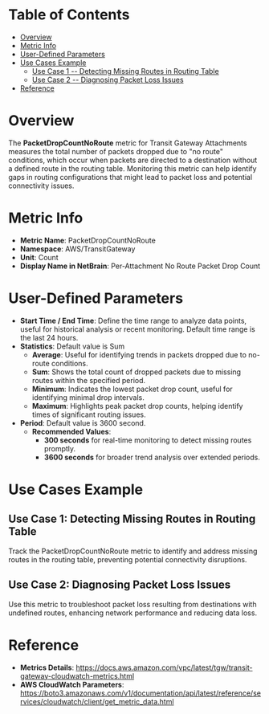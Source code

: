 # Table of Contents
- [Overview](#overview)
- [Metric Info](#metric-info)
- [User-Defined Parameters](#user-defined-parameters)
- [Use Cases Example](#example)
    - [Use Case 1 -- Detecting Missing Routes in Routing Table](#example-1) 
    - [Use Case 2 -- Diagnosing Packet Loss Issues](#example-2)
- [Reference](#reference)

# Overview <a name="overview"></a>
The <b>PacketDropCountNoRoute</b> metric for Transit Gateway Attachments measures the total number of packets dropped due to "no route" conditions, which occur when packets are directed to a destination without a defined route in the routing table. Monitoring this metric can help identify gaps in routing configurations that might lead to packet loss and potential connectivity issues.


# Metric Info <a name="metric-info"></a>
* <b>Metric Name</b>: PacketDropCountNoRoute
* <b>Namespace</b>: AWS/TransitGateway
* <b>Unit</b>: Count
* <b>Display Name in NetBrain</b>: Per-Attachment No Route Packet Drop Count

# User-Defined Parameters <a name="user-defined-parameters"></a>
* <b>Start Time / End Time</b>: Define the time range to analyze data points, useful for historical analysis or recent monitoring. Default time range is the last 24 hours.
* <b>Statistics</b>: Default value is Sum
  * <b>Average</b>: Useful for identifying trends in packets dropped due to no-route conditions.
  * <b>Sum</b>: Shows the total count of dropped packets due to missing routes within the specified period.
  * <b>Minimum</b>: Indicates the lowest packet drop count, useful for identifying minimal drop intervals.
  * <b>Maximum</b>: Highlights peak packet drop counts, helping identify times of significant routing issues.
* <b>Period</b>: Default value is 3600 second.
  * <b>Recommended Values</b>:
    * <b>300 seconds</b> for real-time monitoring to detect missing routes promptly.
    * <b>3600 seconds</b> for broader trend analysis over extended periods.

# Use Cases Example <a name="example"></a>
## Use Case 1: Detecting Missing Routes in Routing Table <a name="example-1"></a>
Track the PacketDropCountNoRoute metric to identify and address missing routes in the routing table, preventing potential connectivity disruptions.

## Use Case 2: Diagnosing Packet Loss Issues <a name="example-2"></a>
Use this metric to troubleshoot packet loss resulting from destinations with undefined routes, enhancing network performance and reducing data loss.


# Reference <a name="reference"></a>
* <b>Metrics Details</b>: https://docs.aws.amazon.com/vpc/latest/tgw/transit-gateway-cloudwatch-metrics.html
* <b>AWS CloudWatch Parameters</b>: https://boto3.amazonaws.com/v1/documentation/api/latest/reference/services/cloudwatch/client/get_metric_data.html